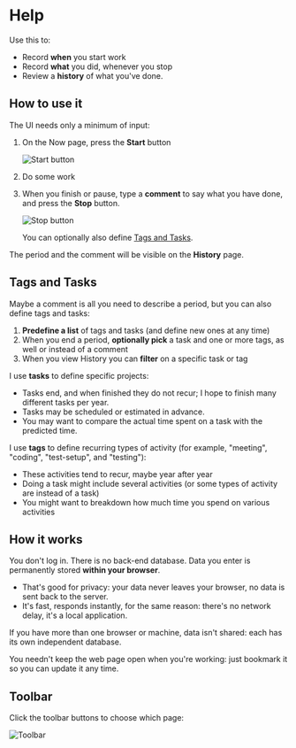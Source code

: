 # Help

Use this to:

- Record **when** you start work
- Record **what** you did, whenever you stop
- Review a **history** of what you've done.

## How to use it

The UI needs only a minimum of input:

1. On the Now page, press the **Start** button

   ![Start button](start)

1. Do some work
1. When you finish or pause, type a **comment** to say what you have done, and press the **Stop** button.

   ![Stop button](stop)

   You can optionally also define [Tags and Tasks](./what).

The period and the comment will be visible on the **History** page.

## Tags and Tasks

Maybe a comment is all you need to describe a period, but you can also define tags and tasks:

1. **Predefine a list** of tags and tasks (and define new ones at any time)
2. When you end a period, **optionally pick** a task and one or more tags, as well or instead of a comment
3. When you view History you can **filter** on a specific task or tag

I use **tasks** to define specific projects:

- Tasks end, and when finished they do not recur; I hope to finish many different tasks per year.
- Tasks may be scheduled or estimated in advance.
- You may want to compare the actual time spent on a task with the predicted time.

I use **tags** to define recurring types of activity (for example, "meeting", "coding", "test-setup", and "testing"):

- These activities tend to recur, maybe year after year
- Doing a task might include several activities (or some types of activity are instead of a task)
- You might want to breakdown how much time you spend on various activities

## How it works

You don't log in.
There is no back-end database.
Data you enter is permanently stored **within your browser**.

- That's good for privacy: your data never leaves your browser, no data is sent back to the server.
- It's fast, responds instantly, for the same reason: there's no network delay, it's a local application.

If you have more than one browser or machine, data isn't shared: each has its own independent database.

You needn't keep the web page open when you're working: just bookmark it so you can update it any time.

## Toolbar

Click the toolbar buttons to choose which page:

![Toolbar](toolbar)
